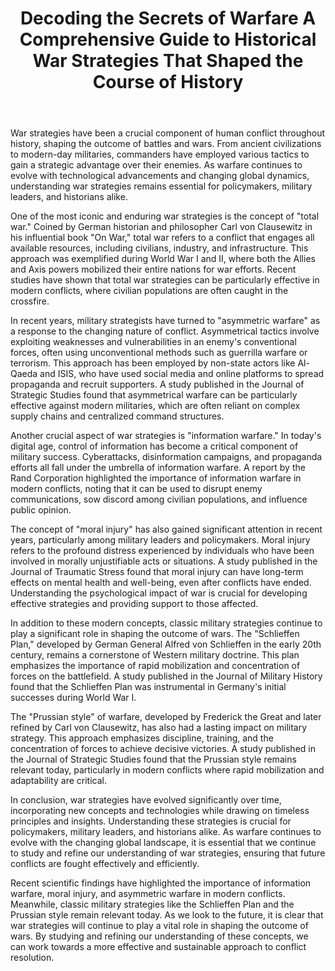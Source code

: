 ﻿---
title: "Decoding the Secrets of Warfare A Comprehensive Guide to Historical War Strategies That Shaped the Course of History"
description: "Journey through time with fascinating historical insights, archaeological discoveries, and stories that shaped our world and continue to influence us today."
pubDate: 2025-07-01
category: "history"
tags: []
image: "/assets/blog-placeholder-1.svg"
---

War strategies have been a crucial component of human conflict throughout history, shaping the outcome of battles and wars. From ancient civilizations to modern-day militaries, commanders have employed various tactics to gain a strategic advantage over their enemies. As warfare continues to evolve with technological advancements and changing global dynamics, understanding war strategies remains essential for policymakers, military leaders, and historians alike.

One of the most iconic and enduring war strategies is the concept of "total war." Coined by German historian and philosopher Carl von Clausewitz in his influential book "On War," total war refers to a conflict that engages all available resources, including civilians, industry, and infrastructure. This approach was exemplified during World War I and II, where both the Allies and Axis powers mobilized their entire nations for war efforts. Recent studies have shown that total war strategies can be particularly effective in modern conflicts, where civilian populations are often caught in the crossfire.

In recent years, military strategists have turned to "asymmetric warfare" as a response to the changing nature of conflict. Asymmetrical tactics involve exploiting weaknesses and vulnerabilities in an enemy's conventional forces, often using unconventional methods such as guerrilla warfare or terrorism. This approach has been employed by non-state actors like Al-Qaeda and ISIS, who have used social media and online platforms to spread propaganda and recruit supporters. A study published in the Journal of Strategic Studies found that asymmetrical warfare can be particularly effective against modern militaries, which are often reliant on complex supply chains and centralized command structures.

Another crucial aspect of war strategies is "information warfare." In today's digital age, control of information has become a critical component of military success. Cyberattacks, disinformation campaigns, and propaganda efforts all fall under the umbrella of information warfare. A report by the Rand Corporation highlighted the importance of information warfare in modern conflicts, noting that it can be used to disrupt enemy communications, sow discord among civilian populations, and influence public opinion.

The concept of "moral injury" has also gained significant attention in recent years, particularly among military leaders and policymakers. Moral injury refers to the profound distress experienced by individuals who have been involved in morally unjustifiable acts or situations. A study published in the Journal of Traumatic Stress found that moral injury can have long-term effects on mental health and well-being, even after conflicts have ended. Understanding the psychological impact of war is crucial for developing effective strategies and providing support to those affected.

In addition to these modern concepts, classic military strategies continue to play a significant role in shaping the outcome of wars. The "Schlieffen Plan," developed by German General Alfred von Schlieffen in the early 20th century, remains a cornerstone of Western military doctrine. This plan emphasizes the importance of rapid mobilization and concentration of forces on the battlefield. A study published in the Journal of Military History found that the Schlieffen Plan was instrumental in Germany's initial successes during World War I.

The "Prussian style" of warfare, developed by Frederick the Great and later refined by Carl von Clausewitz, has also had a lasting impact on military strategy. This approach emphasizes discipline, training, and the concentration of forces to achieve decisive victories. A study published in the Journal of Strategic Studies found that the Prussian style remains relevant today, particularly in modern conflicts where rapid mobilization and adaptability are critical.

In conclusion, war strategies have evolved significantly over time, incorporating new concepts and technologies while drawing on timeless principles and insights. Understanding these strategies is crucial for policymakers, military leaders, and historians alike. As warfare continues to evolve with the changing global landscape, it is essential that we continue to study and refine our understanding of war strategies, ensuring that future conflicts are fought effectively and efficiently.

Recent scientific findings have highlighted the importance of information warfare, moral injury, and asymmetric warfare in modern conflicts. Meanwhile, classic military strategies like the Schlieffen Plan and the Prussian style remain relevant today. As we look to the future, it is clear that war strategies will continue to play a vital role in shaping the outcome of wars. By studying and refining our understanding of these concepts, we can work towards a more effective and sustainable approach to conflict resolution.

